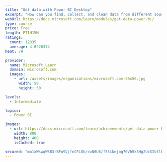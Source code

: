 ```yaml
---
title: "Get data with Power BI Desktop"
excerpt: "How can you find, collect, and clean data from different sources? Power BI is a tool for making sense of your data. You will learn tricks to make data-gathering easier."
webUrl: https://docs.microsoft.com/learn/modules/get-data-power-bi/
type: course
price: Free
length: PT1H15M
ratings:
  count: 12835
  average: 4.6926374
heat: 79

provider:
  name: Microsoft Learn
  domain: microsoft.com
  images:
    - url: /assets/images/organizations/microsoft.com-50x50.jpg
      width: 50
      height: 50

levels:
  - Intermediate

topics:
  - Power BI

images:
  - url: https://docs.microsoft.com/learn/achievements/get-data-power-bi-desktop-social.png
    width: 800
    height: 400
    isCached: true

secured: "ma1xWswqWSB3rBFu9VjfnCFLOk/cwN6U6/fS5Lkejog70Vh5k3Hg2UcSIbflheAPAGtDKbkVNYaOCOd4+JoMMApXfU7JNhjiSwBfIjKwMsRUSaVimQVYYgLk9DC+GWlmPb+tgeqsZ3L9OM8S4haDolISv9ih42gtcI7h3TM3SaHlLee4WGzpkDt1bKXnaU3prxs3S1SM1mn6GRqG2tKKEp900fvGubZ2WAkbZXD6EWaM7j+3pdk9ypwvlA0SEq7zKJGeT/7xzFwg9pRDhNvOpeVMl10bGpU7Fi918eeFMWVHgeUR77dv2aPH7OGF5wJ/KzNhUNy9Srq5n+/cHE6R6s3GtOh34zdEGFah8zLBSzX3RbC6vXbF/2bQGLZC4PUCT4h7IuyEg3qIn3somc+ZH1fFKQYAHiLOuxBFJJcB3IMMGUk3pNji/Wxey6k6Mrdu;Si0/n6QhcyCmnpDSI6neGg=="
---
```


